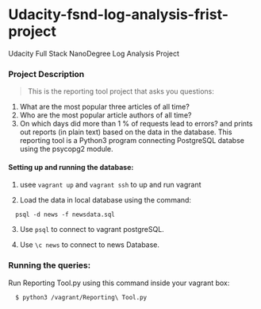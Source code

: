 # Udacity-fsnd-log-analysis-frist-project
Udacity Full Stack NanoDegree Log Analysis Project

### Project Description
>This is the reporting tool project that asks you questions:
1. What are the most popular three articles of all time?
2. Who are the most popular article authors of all time?
3. On which days did more than 1 % of requests lead to errors?
and prints out reports (in plain text) based on the data in the database. This reporting tool is a Python3 program connecting PostgreSQL databse using the psycopg2 module.
  
#### Setting up and running the database:

  1. usee `vagrant up` and `vagrant ssh` to up and run vagrant 

  2. Load the data in local database using the command:
  
  ```
    psql -d news -f newsdata.sql
  ```
  3. Use `psql` to connect to vagrant postgreSQL.
  
  4. Use `\c news` to connect to news Database.
  
### Running the queries:
  Run Reporting Tool.py using this command inside your vagrant box:
  ```
    $ python3 /vagrant/Reporting\ Tool.py 
  ```
